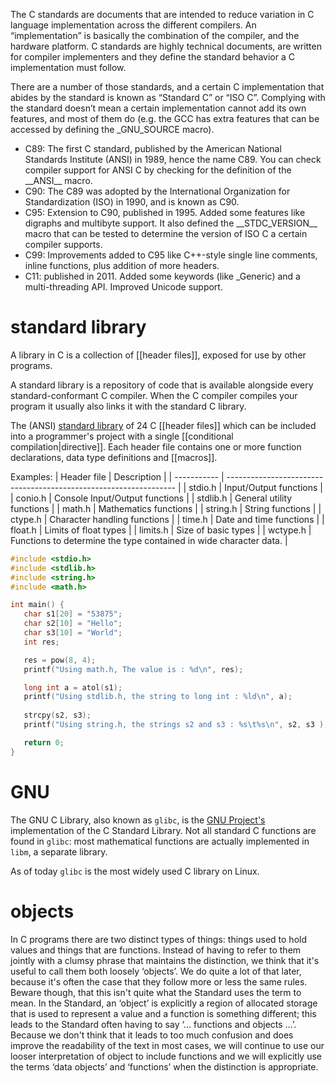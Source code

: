 The C standards are documents that are intended to reduce variation in C language implementation across the different compilers. An “implementation” is basically the combination of the compiler, and the hardware platform. C standards are highly technical documents, are written for compiler implementers and they define the standard behavior a C implementation must follow.

There are a number of those standards, and a certain C implementation that abides by the standard is known as “Standard C” or “ISO C”. Complying with the standard doesn’t mean a certain implementation cannot add its own features, and most of them do (e.g. the GCC has extra features that can be accessed by defining the \_GNU\_SOURCE macro).

- C89: The first C standard, published by the American National Standards Institute (ANSI) in 1989, hence the name C89. You can check compiler support for ANSI C by checking for the definition of the \_\_ANSI\_\_ macro.
- C90: The C89 was adopted by the International Organization for Standardization (ISO) in 1990, and is known as C90.
- C95: Extension to C90, published in 1995. Added some features like digraphs and multibyte support. It also defined the \_\_STDC_VERSION\_\_ macro that can be tested to determine the version of ISO C a certain compiler supports.
- C99: Improvements added to C95 like C++-style single line comments, inline functions, plus addition of more headers.
- C11: published in 2011. Added some keywords (like _Generic) and a multi-threading API. Improved Unicode support.

# standard library

A library in C is a collection of [[header files]], exposed for use by other programs.

A standard library is a repository of code that is available alongside every standard-conformant C compiler. When the C compiler compiles your program it usually also links it with the standard C library.

The (ANSI) [standard library](https://en.wikibooks.org/wiki/C_Programming/Standard_libraries) of 24 C [[header files]] which can be included into a programmer's project with a single [[conditional compilation|directive]]. Each header file contains one or more function declarations, data type definitions and [[macros]].

Examples:
| Header file | Description                                                       | 
| ----------- | ----------------------------------------------------------------- |
| stdio.h     | Input/Output functions                                            |
| conio.h     | Console Input/Output functions                                    |
| stdlib.h    | General utility functions                                         |
| math.h      | Mathematics functions                                             |
| string.h    | String functions                                                  |
| ctype.h     | Character handling functions                                      |
| time.h      | Date and time functions                                           |
| float.h     | Limits of float types                                             |
| limits.h    | Size of basic types                                               |
| wctype.h    | Functions to determine the type contained in wide character data. |

```C
#include <stdio.h>
#include <stdlib.h>
#include <string.h>
#include <math.h>

int main() {
   char s1[20] = "53875";
   char s2[10] = "Hello";
   char s3[10] = "World";
   int res;

   res = pow(8, 4);
   printf("Using math.h, The value is : %d\n", res);

   long int a = atol(s1);
   printf("Using stdlib.h, the string to long int : %ld\n", a);
   
   strcpy(s2, s3);
   printf("Using string.h, the strings s2 and s3 : %s\t%s\n", s2, s3 );

   return 0;
}
```

# GNU

The GNU C Library, also known as `glibc`, is the [GNU Project's](https://www.gnu.org/software/libc/) implementation of the C Standard Library. Not all standard C functions are found in `glibc`: most mathematical functions are actually implemented in `libm`, a separate library.

As of today `glibc` is the most widely used C library on Linux.

# objects

In C programs there are two distinct types of things: things used to hold values and things that are functions. Instead of having to refer to them jointly with a clumsy phrase that maintains the distinction, we think that it's useful to call them both loosely ‘objects’. We do quite a lot of that later, because it's often the case that they follow more or less the same rules. Beware though, that this isn't quite what the Standard uses the term to mean. In the Standard, an ‘object’ is explicitly a region of allocated storage that is used to represent a value and a function is something different; this leads to the Standard often having to say ‘… functions and objects …’. Because we don't think that it leads to too much confusion and does improve the readability of the text in most cases, we will continue to use our looser interpretation of object to include functions and we will explicitly use the terms ‘data objects’ and ‘functions’ when the distinction is appropriate.